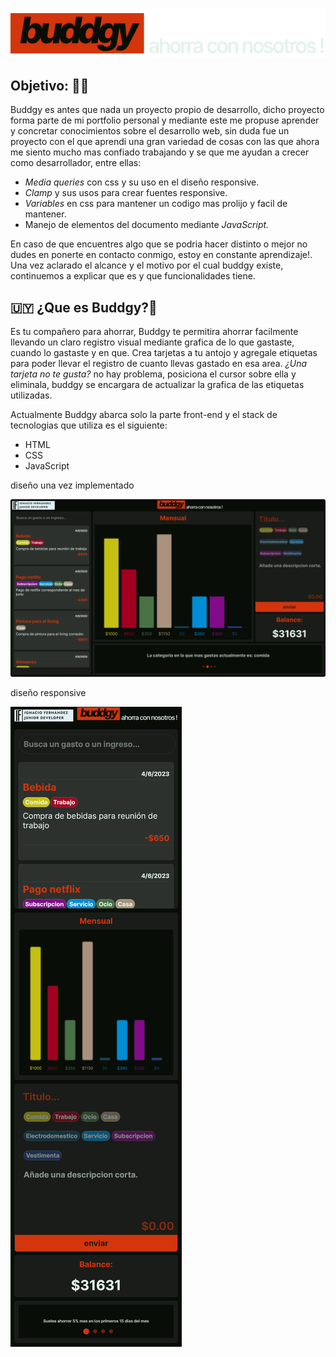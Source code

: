 ![Logo](https://raw.githubusercontent.com/ignfer/buddgy/main/img/buddgy_logo_v01.png)

## Objetivo: 👨‍🎓
Buddgy es antes que nada un proyecto propio de desarrollo, dicho proyecto forma parte de mi portfolio personal y mediante este me propuse aprender y concretar conocimientos sobre el desarrollo web, sin duda fue un proyecto con el que aprendi una gran variedad de cosas con las que ahora me siento mucho mas confiado trabajando y se que me ayudan a crecer como desarrollador, entre ellas:
- _Media queries_ con css y su uso en el diseño responsive.
- _Clamp_ y sus usos para crear fuentes responsive.
- _Variables_ en css para mantener un codigo mas prolijo y facil de mantener.
- Manejo de elementos del documento mediante _JavaScript._

En caso de que encuentres algo que se podria hacer distinto o mejor no dudes en ponerte en contacto conmigo, estoy en constante aprendizaje!. Una vez aclarado el alcance y el motivo por el cual buddgy existe, continuemos a explicar que es y que funcionalidades tiene.

## 🇺🇾 ¿Que es Buddgy?💸
Es tu compañero para ahorrar, Buddgy te permitira ahorrar facilmente llevando un claro registro visual mediante grafica de lo que gastaste, cuando lo gastaste y en que. Crea tarjetas a tu antojo y agregale etiquetas para poder llevar el registro de cuanto llevas gastado en esa area.
_¿Una tarjeta no te gusta?_ no hay problema, posiciona el cursor sobre ella y eliminala, buddgy se encargara de actualizar la grafica de las etiquetas utilizadas.

Actualmente Buddgy abarca solo la parte front-end y el stack de tecnologias que utiliza es el siguiente:
- HTML
- CSS
- JavaScript



diseño una vez implementado

![implementacion](https://raw.githubusercontent.com/ignfer/buddgy/main/img/implementacion%201824x1026.png "implementacion de la pagina")

diseño responsive

![implementacion responsive](https://raw.githubusercontent.com/ignfer/buddgy/main/img/implementacion_responsive_01.png "implementacion del diseño responsive")
